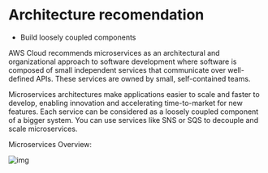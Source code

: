 # Architecture recomendation

- Build loosely coupled components

AWS Cloud recommends microservices as an architectural and organizational approach to software development where software is composed of small independent services that communicate over well-defined APIs. These services are owned by small, self-contained teams.

Microservices architectures make applications easier to scale and faster to develop, enabling innovation and accelerating time-to-market for new features. Each service can be considered as a loosely coupled component of a bigger system. You can use services like SNS or SQS to decouple and scale microservices.

Microservices Overview:

![img](https://assets-pt.media.datacumulus.com/aws-clf-pt/assets/pt4-q6-i1.jpg)
